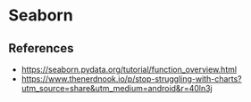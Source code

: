# Seaborn

## References
* https://seaborn.pydata.org/tutorial/function_overview.html
* https://www.thenerdnook.io/p/stop-struggling-with-charts?utm_source=share&utm_medium=android&r=40ln3j